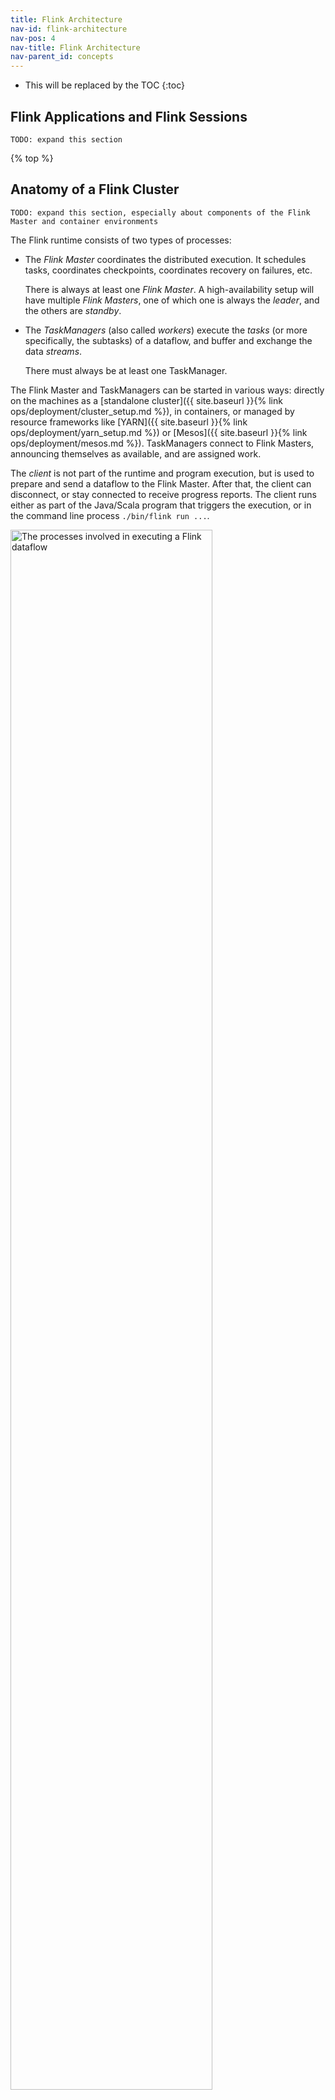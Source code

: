 ```yaml
---
title: Flink Architecture
nav-id: flink-architecture
nav-pos: 4
nav-title: Flink Architecture
nav-parent_id: concepts
---
```

<!--
Licensed to the Apache Software Foundation (ASF) under one
or more contributor license agreements.  See the NOTICE file
distributed with this work for additional information
regarding copyright ownership.  The ASF licenses this file
to you under the Apache License, Version 2.0 (the
"License"); you may not use this file except in compliance
with the License.  You may obtain a copy of the License at

  http://www.apache.org/licenses/LICENSE-2.0

Unless required by applicable law or agreed to in writing,
software distributed under the License is distributed on an
"AS IS" BASIS, WITHOUT WARRANTIES OR CONDITIONS OF ANY
KIND, either express or implied.  See the License for the
specific language governing permissions and limitations
under the License.
-->

* This will be replaced by the TOC
{:toc}

## Flink Applications and Flink Sessions

`TODO: expand this section`

{% top %}

## Anatomy of a Flink Cluster

`TODO: expand this section, especially about components of the Flink Master and
container environments`

The Flink runtime consists of two types of processes:

  - The *Flink Master* coordinates the distributed execution. It schedules
    tasks, coordinates checkpoints, coordinates recovery on failures, etc.

    There is always at least one *Flink Master*. A high-availability setup will
    have multiple *Flink Masters*, one of which one is always the *leader*, and
    the others are *standby*.

  - The *TaskManagers* (also called *workers*) execute the *tasks* (or more
    specifically, the subtasks) of a dataflow, and buffer and exchange the data
    *streams*.

    There must always be at least one TaskManager.

The Flink Master and TaskManagers can be started in various ways: directly on
the machines as a [standalone cluster]({{ site.baseurl }}{% link
ops/deployment/cluster_setup.md %}), in containers, or managed by resource
frameworks like [YARN]({{ site.baseurl }}{% link ops/deployment/yarn_setup.md
%}) or [Mesos]({{ site.baseurl }}{% link ops/deployment/mesos.md %}).
TaskManagers connect to Flink Masters, announcing themselves as available, and
are assigned work.

The *client* is not part of the runtime and program execution, but is used to
prepare and send a dataflow to the Flink Master.  After that, the client can
disconnect, or stay connected to receive progress reports. The client runs
either as part of the Java/Scala program that triggers the execution, or in the
command line process `./bin/flink run ...`.

<img src="{{ site.baseurl }}/fig/processes.svg" alt="The processes involved in executing a Flink dataflow" class="offset" width="80%" />

{% top %}
